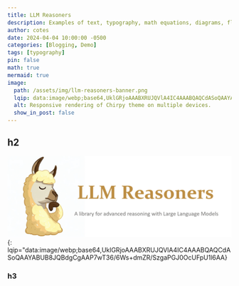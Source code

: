 ```yaml
---
title: LLM Reasoners
description: Examples of text, typography, math equations, diagrams, flowcharts, pictures, videos, and more.
author: cotes
date: 2024-04-04 10:00:00 -0500
categories: [Blogging, Demo]
tags: [typography]
pin: false
math: true
mermaid: true
image:
  path: /assets/img/llm-reasoners-banner.png
  lqip: data:image/webp;base64,UklGRjoAAABXRUJQVlA4IC4AAABQAQCdASoQAAYABUB8JQBdgCgAAP7wT36/6Ws+dmZR/SzgaPGJ0OcUFpU1l6AA
  alt: Responsive rendering of Chirpy theme on multiple devices.
  show_in_post: false
---
```


## h2
![LLM Reasoners](/assets/img/llm-reasoners-banner.png){: lqip="data:image/webp;base64,UklGRjoAAABXRUJQVlA4IC4AAABQAQCdASoQAAYABUB8JQBdgCgAAP7wT36/6Ws+dmZR/SzgaPGJ0OcUFpU1l6AA}

### h3
